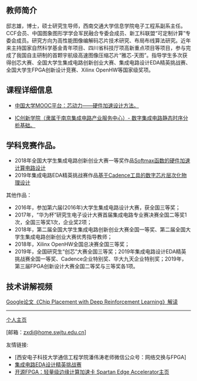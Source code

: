 教师简介
---

邸志雄，博士，硕士研究生导师，西南交通大学信息学院电子工程系副系主任。CCF会员、中国图象图形学学会军民融合专委会成员、新工科联盟“可定制计算”专委会成员。研究方向为高性能图像编解码芯片技术研究、布局布线算法研究。近年来主持国家自然科学基金青年项目、四川省科技厅项高新重点项目等项目，参与完成了我国自主研制的首颗宇航级高速图像压缩芯片“雅芯-天图”。指导学生多次获得创芯大赛、全国大学生集成电路创新创业大赛、集成电路设计EDA精英挑战赛、全国大学生FPGA创新设计竞赛、Xilinx OpenHW等国家级奖项。

课程详细信息
---

- [中国大学MOOC平台：芯动力——硬件加速设计方法。](./class1)

- [IC创新学院（隶属于南京集成电路产业服务中心）- 数字集成电路静态时序分析基础。](./class2)


学科竞赛作品。
---

- 2018年全国大学生集成电路创新创业大赛一等奖作品[Softmax函数的硬件加速计算电路设计](https://github.com/CustomizableComputingLab/PYNQ_softmax)
- 2019年集成电路EDA精英挑战赛作品[基于Cadence工具的数字芯片层次化物理设计](https://zhuanlan.zhihu.com/p/153232123)

其他作品：
- 2016年，参加第六届(2016年)大学生集成电路设计大赛，获全国三等奖；
- 2017年，“华为杯”研究生电子设计大赛首届集成电路专业赛决赛全国二等奖1次，全国三等奖1次，企业奖2项；
- 2018年，第二届全国大学生集成电路创新创业大赛全国一等奖、第二届全国大学生集成电路创新创业大赛优秀指导教师；
- 2018年，Xilinx OpenHW全国总决赛全国三等奖；
- 2019年，全国研究生“创芯”大赛全国三等奖；2019年集成电路设计EDA精英挑战赛全国一等奖、Cadence企业特别奖、华大九天企业特别奖；2019年，第三届FPGA创新设计大赛全国二等奖与三等奖各1项。

技术讲解视频
---
[Google论文《Chip Placement with Deep Reinforcement Learning》解读](https://www.moore8.com/courses/2920)


- - -

[个人主页](https://faculty.swjtu.edu.cn/dizhixiong/zh_CN/index.htm)

[邮箱：zxdi@home.swjtu.edu.cn]

友情链接:

- [西安电子科技大学通信工程学院潘伟涛老师微信公众号：网络交换与FPGA]
- [集成电路EDA设计精英挑战赛](http://eda.icisc.cn/)
- [开源FPGA：轻量级边缘计算加速卡 Spartan Edge Accelerator主页](https://donesea.github.io)
